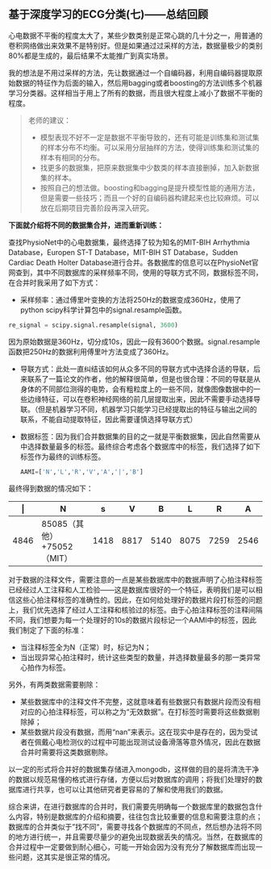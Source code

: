 ## 基于深度学习的ECG分类(七)——总结回顾

心电数据不平衡的程度太大了，某些少数类别是正常心跳的几十分之一，用普通的卷积网络做出来效果不是特别好。但是如果通过过采样的方法，数据量极少的类别80%都是生成的，最后结果不太能推广到真实场景。

我的想法是不用过采样的方法，先让数据通过一个自编码器，利用自编码器提取原始数据的特征作为后面的输入，然后用bagging或者boosting的方法训练多个机器学习分类器。这样相当于用上了所有的数据，而且很大程度上减小了数据不平衡的程度。

> 老师的建议：
>
> - 模型表现不好不一定是数据不平衡导致的，还有可能是训练集和测试集的样本分布不均衡。可以采用分层抽样的方法，使得训练集和测试集的样本有相同的分布。
> - 找更多的数据集，把原来数据集中少数类的样本直接删掉，加入新数据集的样本。
> - 按照自己的想法做。boosting和bagging是提升模型性能的通用方法，但是需要一些技巧；而且一个好的自编码器构建起来也比较麻烦。可以放在后期项目完善阶段再深入研究。

**下面就介绍将不同的数据集合并，进而重新训练：**

查找PhysioNet中的心电数据集，最终选择了较为知名的MIT-BIH Arrhythmia Database，Europen ST-T Database，MIT-BIH ST Database，Sudden Cardiac Death Holter Database进行合并。各数据库的信息可以在PhysioNet官网查到，其中不同数据库的采样频率不同，使用的导联方式不同，数据标签不同，在合并时我采用了如下方式：

- 采样频率：通过傅里叶变换的方法将250Hz的数据变成360Hz，使用了python scipy科学计算包中的signal.resample函数。

```python
re_signal = scipy.signal.resample(signal, 3600)
```

因为原始数据是360Hz，切分成10s，因此一段有3600个数据。signal.resample函数把250Hz的数据利用傅里叶方法变成了360Hz。

- 导联方式：此处一直纠结该如何从众多不同的导联方式中选择合适的导联，后来联系了一篇论文的作者，他的解释很简单，但是也很合理：不同的导联是从身体的不同部位测得的电势，会有粗粒度上的一些不同，就像图像数据中的一些边缘特征，可以在卷积神经网络的前几层提取出来，因此不需要手动选择导联。（但是机器学习不同，机器学习只能学习已经提取出的特征与输出之间的联系，不能自动提取特征，因此需要谨慎选择导联方式）

- 数据标签：因为我们合并数据集的目的之一就是平衡数据集，因此自然需要从中选择数量最多的标签。最终综合考虑各个数据库中的标签，我们选择了如下标签作为最终的训练标签。

  ```python
  AAMI=['N','L','R','V','A','|','B']
  ```

最终得到数据的情况如下：

| \|   | N                    | s    | V    | B    | L    | R    | A    |
| ---- | -------------------- | ---- | ---- | ---- | ---- | ---- | ---- |
| 4846 | 85085（其他）+75052（MIT） | 1418 | 8817 | 5140 | 8075 | 7259 | 2546 |

对于数据的注释文件，需要注意的一点是某些数据库中的数据声明了心拍注释标签已经经过人工注释和人工检验——这是数据库很好的一个特征，表明我们是可以相信这些心拍注释标签的准确性的。因此，在如何给处理好的数据片段打标签的问题上，我们优先选择了经过人工注释和核验过的标签。由于心拍注释标签的注释间隔不同，我们想要为每一个处理好的10s的数据片段标记一个AAMI中的标签，因此我们制定了下面的标准：

+ 当注释标签全为N（正常）时，标记为N；
+ 当出现异常心拍注释时，统计这些类型的数量，并选择数量最多的那一类异常心拍作为标签。

另外，有两类数据需要剔除：

+ 某些数据库中的注释文件不完整，这就意味着有些数据只有数据片段而没有相对应的心拍注释标签，可以称之为“无效数据”。在打标签时需要将这些数据剔除掉；
+ 某些数据片段没有数据，而用“nan”来表示。这在现实中是存在的，因为受试者在佩戴心电检测仪的过程中可能出现测试设备滑落等意外情况，因此在数据合并时需要将这类数据剔除。

以一定的形式将合并好的数据集存储进入mongodb，这样做的目的是将清洗干净的数据以规范易懂的格式进行存储，方便以后对数据库的调用；将我们处理好的数据库进行共享，也可以让其他研究者更容易的了解和使用我们的数据。

综合来讲，在进行数据库的合并时，我们需要先明确每一个数据库里的数据包含什么内容，特别是数据库的介绍和摘要，往往包含比较重要的信息和需要注意的点；数据库的合并类似于”找不同“，需要寻找各个数据库的不同点，然后想办法将不同的地方进行统一，并且需要尽量少的避免出现数据丢失的情况。当然，在数据库的合并过程中一定要做到耐心细心，可能一开始会因为没有充分了解数据库而出现一些问题，这其实是很正常的情况。